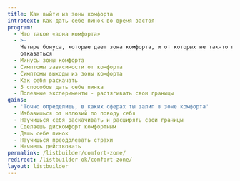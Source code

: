 ```yaml
---
title: Как выйти из зоны комфорта
introtext: Как дать себе пинок во время застоя
program:
  - Что такое «зона комфорта»
  - >-
    Четыре бонуса, которые дает зона комфорта, и от которых не так-то просто
    отказаться
  - Минусы зоны комфорта
  - Симптомы зависимости от комфорта
  - Симптомы выходы из зоны комфорта
  - Как себя раскачать
  - 5 способов дать себе пинка
  - Полезные эксперименты - растягивать свои границы
gains:
  - 'Точно определишь, в каких сферах ты залип в зоне комфорта'
  - Избавишься от иллюзий по поводу себя
  - Научишься себя раскачивать и расширять свои границы
  - Сделаешь дискомфорт комфортным
  - Дашь себе пинок
  - Научишься преодолевать страхи
  - Начнешь действовать
permalink: /listbuilder/comfort-zone/
redirect: /listbuilder-ok/comfort-zone/
layout: listbuilder
---
```

